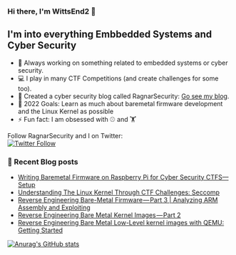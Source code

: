### Hi there, I'm WittsEnd2 👋 

## I'm into everything Embbedded Systems and Cyber Security

- 💭 Always working on something related to embedded systems or cyber security. 
- 💻 I play in many CTF Competitions (and create challenges for some too). 
- 👯 Created a cyber security blog called RagnarSecurity: [Go see my blog](https://medium.com/@ragnarsecurity). 
- 🥅 2022 Goals: Learn as much about baremetal firmware development and the Linux Kernel as possible
- ⚡ Fun fact: I am obsessed with ⚾ and 🏋️

Follow RagnarSecurity and I on Twitter:<br>
[![Twitter Follow](https://img.shields.io/twitter/follow/ragnarsecurity?color=1DA1F2&logo=twitter&style=for-the-badge)](https://twitter.com/intent/follow?original_referer=https%3A%2F%2Fgithub.com%2FWitsEnd2&screen_name=ragnarsecurity)

### 🚨 Recent Blog posts
<!-- BLOG-POST-LIST:START -->
- [Writing Baremetal Firmware on Raspberry Pi for Cyber Security CTFS— Setup](https://medium.com/geekculture/writing-baremetal-firmware-on-raspberry-pi-for-cyber-security-ctfs-setup-fbf92c422a8e?source=rss-ba9e8c03464e------2)
- [Understanding The Linux Kernel Through CTF Challenges: Seccomp](https://medium.com/codex/understanding-the-linux-kernel-through-ctf-challenges-seccomp-be6ed553a97?source=rss-ba9e8c03464e------2)
- [Reverse Engineering Bare-Metal Firmware — Part 3 | Analyzing ARM Assembly and Exploiting](https://medium.com/geekculture/reverse-engineering-bare-metal-firmware-part-3-analyzing-arm-assembly-and-exploiting-3b2dbe219f19?source=rss-ba9e8c03464e------2)
- [Reverse Engineering Bare Metal Kernel Images — Part 2](https://ragnarsecurity.medium.com/reverse-engineering-bare-metal-kernel-images-part-2-6a52a4afa3ef?source=rss-ba9e8c03464e------2)
- [Reverse Engineering Bare Metal Low-Level kernel images with QEMU:  Getting Started](https://medium.com/codex/reverse-engineering-bare-metal-low-level-kernel-images-with-qemu-getting-started-c705b7b14d35?source=rss-ba9e8c03464e------2)
<!-- BLOG-POST-LIST:END -->

[![Anurag's GitHub stats](https://github-readme-stats.vercel.app/api?username=WittsEnd2&show_icons=true&theme=highcontrast&count_private=true)](https://github.com/anuraghazra/github-readme-stats)
